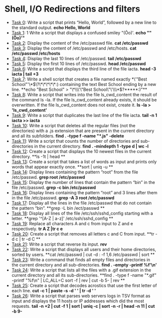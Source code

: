 # Shell, I/O Redirections and filters

* [Task 0](./0-hello_world): Write a script that prints “Hello, World”, followed by a new line to the standard output. **echo Hello, World**
* [Task 1](./1-confused_smiley): 1 Write a script that displays a confused smiley "(Ôo)'. **echo "\"(Ôo)'"**
* [Task 2](./2-hellofile): Display the content of the /etc/passwd file. **cat /etc/passwd**
* [Task 3](./3-twofiles): Display the content of /etc/passwd and /etc/hosts. **cat /etc/passwd /etc/hosts**
* [Task 4](./4-lastlines): Display the last 10 lines of /etc/passwd. **tail /etc/passwd**
* [Task 5](./5-firstlines): Display the first 10 lines of /etc/passwd. **head /etc/passwd**
* [Task 6](./6-third_line): Write a script that displays the third line of the file iacta. **head -3 iacta | tail +3**
* [Task 7](./7-file): Write a shell script that creates a file named exactly \*\\'"Best School"\'\\*$\?\*\*\*\*\*:) containing the text Best School ending by a new line. **echo "Best School" > "\*\\\'\"Best School\"\'\\\*$\?\*\*\*\*\*:)"**
* [Task 8](./8-cwd_state): Write a script that writes into the file ls_cwd_content the result of the command ls -la. If the file ls_cwd_content already exists, it should be overwritten. If the file ls_cwd_content does not exist, create it. **ls -la > 'ls_cwd_content'**
* [Task 9](./9-duplicate_last_line): Write a script that duplicates the last line of the file iacta. **tail -n 1 iacta >> iacta**
* [Task 10](./10-no_more_js): Write a script that deletes all the regular files (not the directories) with a .js extension that are present in the current directory and all its subfolders. **find . -type f -name "*.js" -delete**
* [Task 11](./11-directories): Write a script that counts the number of directories and sub-directories in the current directory. **find . -mindepth 1 -type d | wc -l**
* [Task 12](./12-newest_files): Create a script that displays the 10 newest files in the current directory. **ls -1t | head **
* [Task 13](./13-unique): Create a script that takes a list of words as input and prints only words that appear exactly once. **sort | uniq -u **
* [Task 14](./14-findthatword): Display lines containing the pattern “root” from the file /etc/passwd. **grep root /etc/passwd**
* [Task 15](./15-countthatword): Display the number of lines that contain the pattern “bin” in the file /etc/passwd. **grep -c bin /etc/passwd**
* [Task 16](./16-whatsnext): Display lines containing the pattern “root” and 3 lines after them in the file /etc/passwd. **grep -A 3 root /etc/passwd**
* [Task 17](./17-hidethisword): Display all the lines in the file /etc/passwd that do not contain the pattern “bin”. **grep -L bin /ect/passwd **
* [Task 18](./18-letteronly): Display all lines of the file /etc/ssh/sshd_config starting with a letter. **grep '^[A-Z | a-z]' /etc/ssh/sshd_config **
* [Task 19](./19-AZ): Replace all characters A and c from input to Z and e respectively. **tr A Z |tr c e**
* [Task 20](./20-hiago): Create a script that removes all letters c and C from input. **tr -d c | tr -d C **
* [Task 21](./21-reverse): Write a script that reverse its input. **rev**
* [Task 22](./22-users_and_homes): Write a script that displays all users and their home directories, sorted by users. **cat /etc/passwd | cut -d : -f 1,6 /etc/passwd | sort **
* [Task 23](./23-empty_casks): Write a command that finds all empty files and directories in the current directory and all sub-directories. **find . -empty -printf %f'\n'**
* [Task 24](./24-gifs): Write a script that lists all the files with a .gif extension in the current directory and all its sub-directories. **find . -type f -name "*.gif" -printf "%f\n" | LC_ALL=C sort -f | rev | cut -b 5- | rev **
* [Task 25](./25-acrostic): Create a script that decodes acrostics that use the first letter of each line. **cut -c 1 | paste -s -d ' ' | tr -d ' '**
* [Task 26](./26-the_biggest_fan): Write a script that parses web servers logs in TSV format as input and displays the 11 hosts or IP addresses which did the most requests. **tail -n +2 | cut -f 1 | sort | uniq -c | sort -n -r | head -n 11 | cut -b 9-**


